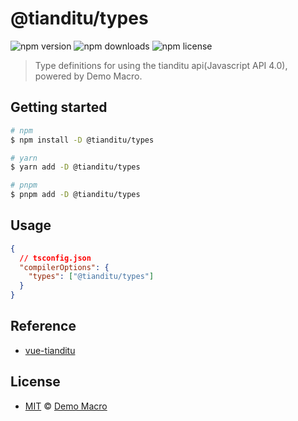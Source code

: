# @tianditu/types

![npm version](https://img.shields.io/npm/v/@tianditu/types)
![npm downloads](https://img.shields.io/npm/dw/@tianditu/types)
![npm license](https://img.shields.io/npm/l/@tianditu/types)

> Type definitions for using the tianditu api(Javascript API 4.0), powered by Demo Macro.

## Getting started

```bash
# npm
$ npm install -D @tianditu/types

# yarn
$ yarn add -D @tianditu/types

# pnpm
$ pnpm add -D @tianditu/types
```

## Usage

```json
{
  // tsconfig.json
  "compilerOptions": {
    "types": ["@tianditu/types"]
  }
}
```

## Reference

- [vue-tianditu](https://github.com/SoulLyoko/vue-tianditu/)

## License

- [MIT](LICENSE) &copy; [Demo Macro](https://imst.xyz/)
